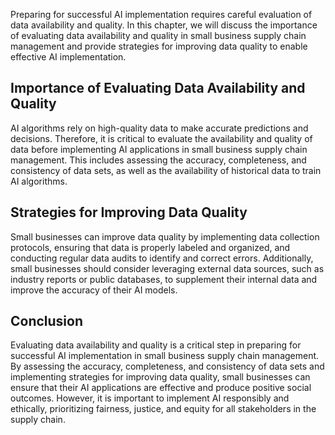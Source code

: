 
Preparing for successful AI implementation requires careful evaluation of data availability and quality. In this chapter, we will discuss the importance of evaluating data availability and quality in small business supply chain management and provide strategies for improving data quality to enable effective AI implementation.

Importance of Evaluating Data Availability and Quality
------------------------------------------------------

AI algorithms rely on high-quality data to make accurate predictions and decisions. Therefore, it is critical to evaluate the availability and quality of data before implementing AI applications in small business supply chain management. This includes assessing the accuracy, completeness, and consistency of data sets, as well as the availability of historical data to train AI algorithms.

Strategies for Improving Data Quality
-------------------------------------

Small businesses can improve data quality by implementing data collection protocols, ensuring that data is properly labeled and organized, and conducting regular data audits to identify and correct errors. Additionally, small businesses should consider leveraging external data sources, such as industry reports or public databases, to supplement their internal data and improve the accuracy of their AI models.

Conclusion
----------

Evaluating data availability and quality is a critical step in preparing for successful AI implementation in small business supply chain management. By assessing the accuracy, completeness, and consistency of data sets and implementing strategies for improving data quality, small businesses can ensure that their AI applications are effective and produce positive social outcomes. However, it is important to implement AI responsibly and ethically, prioritizing fairness, justice, and equity for all stakeholders in the supply chain.
